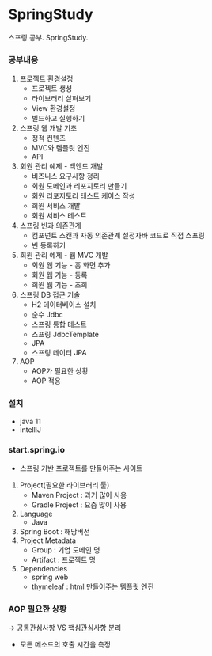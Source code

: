 # SpringStudy
스프링 공부. SpringStudy.

### 공부내용
1. 프로젝트 환경설정
    - 프로젝트 생성
    - 라이브러리 살펴보기
    - View 환경설정
    - 빌드하고 실행하기
2. 스프링 웹 개발 기초
    - 정적 컨텐츠
    - MVC와 템플릿 엔진
    - API
3. 회원 관리 예제 - 백엔드 개발
    - 비즈니스 요구사항 정리
    - 회원 도메인과 리포지토리 만들기
    - 회원 리포지토리 테스트 케이스 작성
    - 회원 서비스 개발
    - 회원 서비스 테스트
4. 스프링 빈과 의존관계
    - 컴포넌트 스캔과 자동 의존관계 설정자바 코드로 직접 스프링
    - 빈 등록하기
5. 회원 관리 예제 - 웹 MVC 개발
    - 회원 웹 기능 - 홈 화면 추가
    - 회원 웹 기능 - 등록
    - 회원 웹 기능 - 조회
6. 스프링 DB 접근 기술
    - H2 데이터베이스 설치
    - 순수 Jdbc
    - 스프링 통합 테스트
    - 스프링 JdbcTemplate
    - JPA
    - 스프링 데이터 JPA
7. AOP
    - AOP가 필요한 상황
    - AOP 적용
    
### 설치
- java 11
- intelliJ

### start.spring.io
- 스프링 기반 프로젝트를 만들어주는 사이트
1. Project(필요한 라이브러리 툴)
    - Maven Project : 과거 많이 사용
    - Gradle Project : 요즘 많이 사용
2. Language
    - Java
3. Spring Boot : 해당버전
4. Project Metadata
    - Group : 기업 도메인 명
    - Artifact : 프로젝트 명
5. Dependencies
    - spring web
    - thymeleaf : html 만들어주는 템플릿 엔진
    
### AOP 필요한 상황
→ 공통관심사항 VS 핵심관심사항 분리
- 모든 메소드의 호출 시간을 측정
